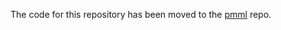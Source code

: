 The code for this repository has been moved to the [pmml](https://github.com/Big-Life-Lab/pmml) repo.
